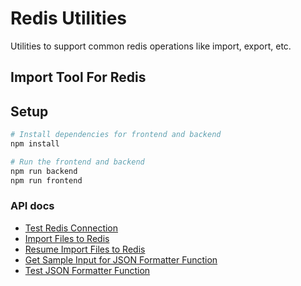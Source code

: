 # Redis Utilities

Utilities to support common redis operations like import, export, etc.

## Import Tool For Redis

## Setup

```sh
# Install dependencies for frontend and backend
npm install

# Run the frontend and backend
npm run backend
npm run frontend
```

### API docs

- [Test Redis Connection](./docs/api/test-redis-connection.md)
- [Import Files to Redis](./docs/api/import-files-to-redis.md)
- [Resume Import Files to Redis](./docs/api/resume-import-files-to-redis.md)
- [Get Sample Input for JSON Formatter Function ](./docs/api/get-sample-input-for-json-formatter-fn.md)
- [Test JSON Formatter Function](./docs/api/test-json-formatter-fn.md)
